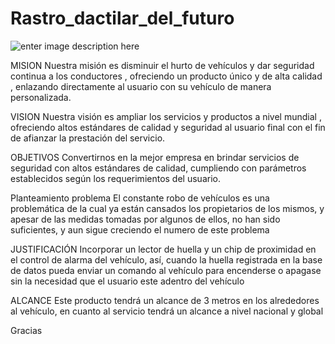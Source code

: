 # Rastro_dactilar_del_futuro
 ![enter image description here](https://lh3.googleusercontent.com/w2KD5qvVF93qzMmkCX2O9dvq3pKX8qeJ1dKzY5tNoiGam20uOfmBhkBoAXlRa4lAAah1A2nObmc)

MISION
Nuestra misión es disminuir el hurto de vehículos y dar seguridad continua a los conductores , ofreciendo un producto único y de alta calidad , enlazando directamente al usuario con su vehículo de manera personalizada.

VISION
Nuestra visión es ampliar los servicios y productos a nivel mundial , ofreciendo altos estándares de calidad y seguridad al usuario final con el fin de afianzar la prestación del servicio.

OBJETIVOS
Convertirnos en la mejor empresa en brindar servicios de seguridad con altos estándares de calidad, cumpliendo con parámetros establecidos según los requerimientos del usuario.

Planteamiento problema
El constante robo de vehículos es una problemática de la cual ya están cansados los propietarios de los mismos, y apesar de las medidas tomadas por algunos de ellos, no han sido suficientes, y aun sigue creciendo el numero de este problema

JUSTIFICACIÓN
Incorporar un lector de huella y un chip de proximidad en el control de alarma del vehículo, así, cuando la huella registrada en la base de datos pueda enviar un comando al vehículo para encenderse o apagase sin la necesidad que el usuario este adentro del vehículo

ALCANCE
Este producto tendrá un alcance de 3 metros en los alrededores al vehículo, en cuanto al servicio tendrá un alcance a nivel nacional y global

Gracias
